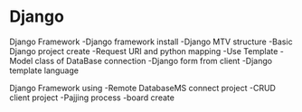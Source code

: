 # Django

Django Framework
-Django framework install
-Django MTV structure
-Basic Django project create
-Request URI and python mapping
-Use Template
-Model class of DataBase connection
-Django form from client
-Django template language

Django Framework using
-Remote DatabaseMS connect project
-CRUD client project
-Pajjing process
-board create
